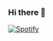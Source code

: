 ### Hi there 👋


[![Spotify](https://https://vercel.com/jaja061198/novatorem/fxla7vi64.vercel.app/api/spotify)](https://open.spotify.com/user/8wslc7pmmy4fybdqu6cneclkm)

<!--
**jaja061198/jaja061198** is a ✨ _special_ ✨ repository because its `README.md` (this file) appears on your GitHub profile.

Here are some ideas to get you started:

- 🔭 I’m currently working on ...
- 🌱 I’m currently learning ...
- 👯 I’m looking to collaborate on ...
- 🤔 I’m looking for help with ...
- 💬 Ask me about ...
- 📫 How to reach me: ...
- 😄 Pronouns: ...
- ⚡ Fun fact: ...
-->
